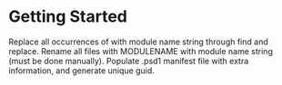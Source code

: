 # Getting Started

Replace all occurrences of <MODULENAME> with module name string through find and replace.
Rename all files with MODULENAME with module name string (must be done manually).
Populate .psd1 manifest file with extra information, and generate unique guid.